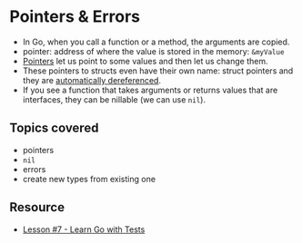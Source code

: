 # Pointers & Errors

- In Go, when you call a function or a method, the arguments are copied.
- pointer: address of where the value is stored in the memory: `&myValue`
- [Pointers](https://gobyexample.com/pointers) let us point to some values and then let us change them.
- These pointers to structs even have their own name: struct pointers and they are [automatically dereferenced](https://golang.org/ref/spec#Method_values).
- If you see a function that takes arguments or returns values that are interfaces, they can be nillable (we can use `nil`).

## Topics covered
- pointers
- `nil`
- errors
- create new types from existing one

## Resource
- [Lesson #7 - Learn Go with Tests](https://quii.gitbook.io/learn-go-with-tests/go-fundamentals/pointers-and-errors)

